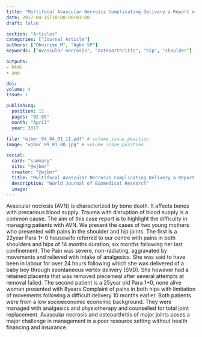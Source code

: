 ```yaml
---
title: "Multifocal Avascular Necrosis Complicating Delivery a Report of Two Cases"
date: 2017-04-15T10:00:00+01:00
draft: false

section: "Articles"
categories: ["Journal Article"]
authors: ["Oboirien M", "Agbo SP"]
keywords: ["Avascular necrosis", "osteoarthritis", "hip", "shoulder"]

outputs: 
- html
- amp

doi:
volume: 4
issue: 1

publishing:
  position: 11
  pages: "82-85"
  month: "April"
  year: 2017

file: "wjbmr_04_04_01_11.pdf" # volume_issue_position
image: "wjbmr_09_01_00.jpg" # volume_issue_position

social:
  card: "summary"
  site: "@wjbmr"
  creator: "@wjbmr"
  title: "Multifocal Avascular Necrosis Complicating Delivery a Report of Two Cases"
  description: "World Journal of Biomedical Research"
  image:
---
```

Avascular necrosis (AVN) is characterized by bone death. It affects bones with precarious blood supply.
Trauma with disruption of blood supply is a common cause. The aim of this case report is to highlight the
difficulty in managing patients with AVN. We present the cases of two young mothers who presented with pains
in the shoulder and hip joints. The first is a 22year Para 1+ 0 housewife referred to our centre with pains in both
shoulders and hips of 14 months duration, six months following her last confinement. The Pain was severe,
non-radiating, aggravated by movements and relieved with intake of analgesics. She was said to have been in
labour for over 24 hours following which she was delivered of a baby boy through spontaneous vertex delivery
(SVD). She however had a retained placenta that was removed piecemeal after several attempts at removal
failed. The second patient is a 25year old Para 1+0, none alive woman presented with 8years Complaint of pains
in both hips with limitation of movements following a difficult delivery 10 months earlier. Both patients were
from a low socioeconomic economic background. They were managed with analgesics and physiotherapy and
counselled for total joint replacement. Avascular necrosis and osteoarthritis of major joints poses a major
challenge in management in a poor resource setting without health financing and insurance.